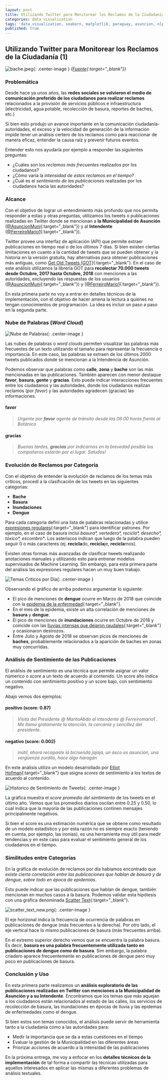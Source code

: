 ```yaml
---
layout: post
title: Utilizando Twitter para Monitorear los Reclamos de la Ciudadanía (1)
categories: data visualization
tags: 'data_visualization, seaborn, matplotlib, paraguay, asuncion, nlp'
published: true
---
```

## Utilizando Twitter para Monitorear los Reclamos de la Ciudadanía (1)

![bache.jpeg]({{site.baseurl}}/images/2018-10-21-Analisis-Twitter-MuniAsu/bache.jpeg){: .center-image }
*([Fuente](http://www.lavozdigital.com.py/noticia.php?id=10658&id_categoria=9){:target="_blank"})*

### Problemática 

Desde hace ya unos años, las **redes sociales se volvieron el medio de comunicación
preferido de los ciudadanos para realizar reclamos** relacionados a la provisión de servicios públicos e infraestructura (electricidad, agua potable, recolección de basura, reportes de baches, etc.)

Si bien esto produjo un avance importante en la comunicación ciudadanía-autoridades, el
exceso y la velocidad de generación de la información impide tener un análisis certero de los reclamos como para reaccionar de manera eficaz, entender la causa raíz y prevenir futuros eventos.

Entender esto nos ayudaría por ejemplo a responder las siguientes preguntas:
- ¿Cuáles son los _reclamos más frecuentes_ realizados por los ciudadanos?
- ¿Cómo varía la _intensidad de estos reclamos en el tiempo_?
- ¿Cuál es el _sentimiento de las publicaciones_ realizadas por los ciudadanos hacia las autoridades?

### Alcance

Con el objetivo de lograr un entendimiento más profundo que nos permita responder a
estas y otras preguntas, utilizamos los tweets o publicaciones realizadas en Twitter donde se mencionan a **la Municipalidad de Asunción** ([@AsuncionMuni](https://twitter.com/AsuncionMuni){:target="_blank"}) y al **Intendente** ([@FerreiroMario1](https://twitter.com/Ferreiromario1){:target="_blank"}).  

Twitter provee una interfaz de aplicación (API) que permite extraer publicaciones en tiempo real o de los últimos 7 días. Si bien existen ciertas limitaciones en cuanto a la cantidad de tweets que se pueden obtener y la historia en la versión gratuita, hay alternativas para obtener publicaciones más antiguas, como [Get Old Tweets (GOT)](https://bit.ly/2pm3LlI){:target="_blank"}. En el caso de este análisis utilizamos la librería GOT para **recolectar 70.000 tweets desde Octubre, 2017 hasta Octubre, 2018** con menciones a las autoridades, excluyendo las respuestas de los usuarios ([@AsuncionMuni](https://twitter.com/AsuncionMuni){:target="_blank"}) y ([@FerreiroMario1](https://twitter.com/Ferreiromario1){:target="_blank"}).

En esta primera parte no voy a entrar en detalles técnicos de la implementación, con el objetivo de hacer amena la lectura a quienes no tengan conocimientos de programación. La idea es incluir un paso a paso en la segunda parte.

### Nube de Palabras (_Word Cloud_)

![Nube de Palabras]({{site.baseurl}}/images/2018-10-21-Analisis-Twitter-MuniAsu/word_cloud_2.png){: .center-image }

Las nubes de palabras o _word clouds_ permiten visualizar las palabras más frecuentes de un texto utilizando el tamaño para representar la frecuencia o importancia. En este caso, las palabras se extraen de los últimos 2000 tweets publicados donde se mencionan a la Intendencia de Asunción.

Podemos observar que palabras como **calle**, **zona** y **bache** son las más mencionadas en las publicaciones. También aparecen con menor destaque **favor**, **basura**, **gente** y **gracias**. Esto puede indicar interacciones frecuentes entre los ciudadanos y las autoridades, donde los ciudadanos realizan reclamos (por _favor_) y las autoridades agradecen (gracias) las informaciones. 

#### favor

> _Urgente por **favor** agente de tránsito desde las 06:00 horas frente al Botánico_

#### gracias

> _Buenas tardes, **gracias** por indicarnos en la brevedad posible los compañeros estarán por el lugar. Saludos!_

### Evolución de Reclamos por Categoría

Con el objetivo de entender la evolución de reclamos de los temas más críticos, procedí a la clasificación de los tweets en las siguientes categorias:

- **Bache**
- **Basura**
- **Inundaciones**
- **Dengue**

Para cada categoría definí una lista de palabras relacionadas y utilice [expresiones regulares](https://platzi.com/blog/expresiones-regulares-python/){:target="_blank"} para identificar patrones. Por ejemplo, en el caso de basura incluí _basura*, vertedero*, recicla*, desecho*, tóxico*, escombro*_. Los asteriscos indican que luego de la palabra pueden seguir 0 o más caracteres (ej. **recicla**do, **recicla**je, **recicla**mos). 

Existen  otras formas más avanzadas de clasificar tweets realizando anotaciones manuales y utilizando esto para entrenar modelos supervisados de Machine Learning. Sin embargo, para esta primera parte del análisis las expresiones regulares hacen un muy buen trabajo.

![Temas Criticos por Dia]({{site.baseurl}}/images/2018-10-21-Analisis-Twitter-MuniAsu/historico_menciones_new.png){: .center-image }

Observando el gráfico de arriba podemos argumentar lo siguiente:

- El pico de menciones de **dengue** ocurre en Marzo de 2018 que coincide con la [epidemia de la enfermedad](http://www.abc.com.py/nacionales/aprueban-emergencia-por-dengue-1681564.html){:target="_blank"}. 
- En el mes de la epidemia, existe un alta correlación de menciones de **basura** y **dengue**.
- El pico de menciones de **inundaciones** ocurre en Octubre de 2018 y coincide con las [lluvias intensas que dejaron raudales](http://www.abc.com.py/nacionales/raudales-causan-estragos-durante-tormenta-1747540.html){:target="_blank"} y ocasionaron destrozos.
- Entre Julio y Agosto de 2018 se observan picos de menciones de **baches**, probablemente relacionados a la aparición de baches en zonas muy concurridas.

### Análisis de Sentimiento de las Publicaciones

El análisis de sentimiento es una técnica que permite asignar un valor númerico o _score_ a un texto de acuerdo al contenido. Un score alto indica un contenido con sentimiento positivo y un score bajo, con sentimiento negativo. 

Abajo vemos dos ejemplos:

#### positivo (score: 0.87)
> _Visita del Presidente @ MaritoAbdo al intendente @ Ferreiromario1 . Me llama gratamente la atención, la cercanía y sencillez del presidente._ 

#### negativo (score: 0.002)
> _inútil, ahora recapaste la bicisenda jajaja, un asco es asuncion, una vergüenza zurdito, hace algo haragán_

En este análisis utilizo un modelo desarrollado por [Elliot Hofman](https://github.com/aylliote/senti-py){:target="_blank"} que asigna _scores_ de sentimiento a los textos de acuerdo al contenido. 

![Historico de Sentimiento de Tweets]({{site.baseurl}}/images/2018-10-21-Analisis-Twitter-MuniAsu/historico_sentimiento.png){: .center-image }

La gráfica muestra el _score promedio del sentimiento_ de los tweets en el último año. Vemos que los promedios diarios oscilan entre 0.25 y 0.50, lo cual indica que la mayoría de las publicaciones continen mensajes principalmente negativos. 

Si bien el score es una estimación numérica que se obtiene como resultado de un modelo estadístico y por esta razón no es siempre exacto (teniendo en cuenta, por ejemplo, las ironías), es una herramienta muy útil para medir tendencias y en este caso para evaluar el sentimiento general de los ciudadanos en el tiempo.

### Similitudes entre Categorías

En la gráfica de evolución de reclamos por día habiamos encontrado que _existe cierta correlación entre las publicaciones que hablan de basura y de dengue, sobre todo en época de epidemias_.

Esto puede indicar que las publicaciones que hablan de dengue, también mencionan en muchos casos a la basura. Podemos validar esta hipótesis con una gráfica denominada [Scatter Text](https://github.com/JasonKessler/scattertext){:target="_blank"}. 

![scatter_text_new.png]({{site.baseurl}}/images/2018-10-21-Analisis-Twitter-MuniAsu/scatter_text_new.png){: .center-image }

El eje horizonal indica la frecuencia de ocurrencia de palabras en publicaciones de dengue (más frecuentes a la derecha). Por otro lado, el eje vertical hace lo mismo publicaciones de basura (más frecuentes arriba). 

En el extremo superior derecho vemos que se encuentra la palabra basura. Es decir, **basura es una palabra frecuentemente utilizada tanto en publicaciones de dengue como de basura**. Sim embargo, la palabra criadero aparece frecuentemente en publicaciones de dengue pero muy poco en publicaciones de basura. 

### Conclusión y Uso

En esta primera parte realizamos un **análisis exploratorio de las publicaciones
realizadas en Twitter con menciones a la Municipalidad de Asunción y a su Intendente**. Encontramos que los temas que más aquejan a los ciudadanos están relacionados al estado de las calles, los servicios de recolección de basura, las inundaciones en épocas de lluvia y las epidemas de enfermedades como el dengue.

Si bien estos son temas conocidos, el análisis puede servir de herramienta tanto a la ciudadanía como a las autoridades para: 
- Medir la importancia que se da a estas cuestiones en el tiempo
- Evaluar la gestión de la Municipalidad en las diferentes áreas
- Priorizar acciones de acuerdo a la intensidad de las publicaciones

En la próxima entrega, me voy a enfocar en los **detalles técnicos de la implementación** de tal forma a compartir las técnicas utilizadas para aquellos interesados en aplicar las mismas a diferentes problemas de análisis textuales.

